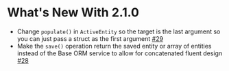 # What's New With 2.1.0

* Change `populate()` in `ActiveEntity` so the target is the last argument so you can just pass a struct as the first argument [\#29](https://github.com/coldbox-modules/cborm/issues/29)
* Make the `save()` operation return the saved entity or array of entities instead of the Base ORM service to allow for concatenated fluent design [\#28](https://github.com/coldbox-modules/cborm/issues/28)

### 

